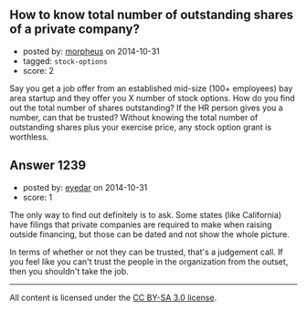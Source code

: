 ## How to know total number of outstanding shares of a private company?

- posted by: [morpheus](https://stackexchange.com/users/49543/morpheus) on 2014-10-31
- tagged: `stock-options`
- score: 2

Say you get a job offer from an established mid-size (100+ employees) bay area startup and they offer you X number of stock options. How do you find out the total number of shares outstanding? If the HR person gives you a number, can that be trusted? Without knowing the total number of outstanding shares plus your exercise price, any stock option grant is worthless.


## Answer 1239

- posted by: [eyedar](https://stackexchange.com/users/976190/eyedar) on 2014-10-31
- score: 1

The only way to find out definitely is to ask. Some states (like California) have filings that private companies are required to make when raising outside financing, but those can be dated and not show the whole picture.

In terms of whether or not they can be trusted, that's a judgement call. If you feel like you can't trust the people in the organization from the outset, then you shouldn't take the job.



---

All content is licensed under the [CC BY-SA 3.0 license](https://creativecommons.org/licenses/by-sa/3.0/).
